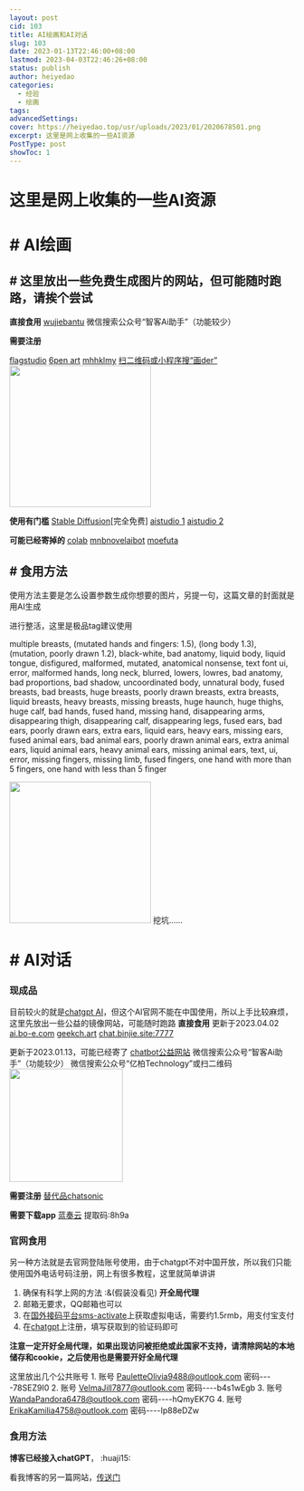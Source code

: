 ```yaml
---
layout: post
cid: 103
title: AI绘画和AI对话
slug: 103
date: 2023-01-13T22:46:00+08:00
lastmod: 2023-04-03T22:46:26+08:00
status: publish
author: heiyedao
categories: 
  - 经验
  - 绘画
tags: 
advancedSettings: 
cover: https://heiyedao.top/usr/uploads/2023/01/2020678501.png
excerpt: 这里是网上收集的一些AI资源
PostType: post
showToc: 1
---
```

# 这里是网上收集的一些AI资源

# # AI绘画

## # 这里放出一些免费生成图片的网站，但可能随时跑路，请挨个尝试

**直接食用**
[wujiebantu][1]
微信搜索公众号“智客Ai助手”（功能较少）

**需要注册**

[flagstudio][2]
[6pen art][3]
[mhhklmy][4]
[扫二维码或小程序搜“画der”][5]
<img src="https://heiyedao.top/usr/uploads/2023/01/1579163903.jpg" width="250" height="250"/>

**使用有门槛**
[Stable Diffusion][6][完全免费]
[aistudio 1][7]
[aistudio 2][8]

**可能已经寄掉的**
[colab][9]
[mnbnovelaibot][10]
[moefuta][11]

## # 食用方法

使用方法主要是怎么设置参数生成你想要的图片，另提一句，这篇文章的封面就是用AI生成
<div class="mdui-panel" mdui-panel>

  <div class="mdui-panel-item">
    <div class="mdui-panel-item-header">进行整活，这里是极品tag建议使用</div>
    <div class="mdui-panel-item-body">
      <p>multiple breasts, (mutated hands and fingers: 1.5), (long body 1.3), (mutation, poorly drawn 1.2), black-white, bad anatomy, liquid body, liquid tongue, disfigured, malformed, mutated, anatomical nonsense, text font ui, error, malformed hands, long neck, blurred, lowers, lowres, bad anatomy, bad proportions, bad shadow, uncoordinated body, unnatural body, fused breasts, bad breasts, huge breasts, poorly drawn breasts, extra breasts, liquid breasts, heavy breasts, missing breasts, huge haunch, huge thighs, huge calf, bad hands, fused hand, missing hand, disappearing arms, disappearing thigh, disappearing calf, disappearing legs, fused ears, bad ears, poorly drawn ears, extra ears, liquid ears, heavy ears, missing ears, fused animal ears, bad animal ears, poorly drawn animal ears, extra animal ears, liquid animal ears, heavy animal ears, missing animal ears, text, ui, error, missing fingers, missing limb, fused fingers, one hand with more than 5 fingers, one hand with less than 5 finger</p>
    </div>
  </div>
</div>

<img src="https://heiyedao.top/usr/uploads/2023/01/2020678501.png" width="" height="250"/>
挖坑……

# # AI对话

### 现成品

目前较火的就是[chatgpt AI][12]，但这个AI官网不能在中国使用，所以上手比较麻烦，这里先放出一些公益的镜像网站，可能随时跑路
**直接食用**
更新于2023.04.02
[ai.bo-e.com][13]
[geekch.art][14]
[chat.binjie.site:7777][15]

更新于2023.01.13，可能已经寄了
[chatbot公益网站][16]
微信搜索公众号“智客Ai助手”（功能较少）
微信搜索公众号“亿柏Technology”或扫二维码
<img src="https://heiyedao.top/usr/uploads/2023/01/2401138129.jpg" height="200"/>

**需要注册**
[替代品chatsonic][17]

**需要下载app**
[蓝奏云][18] 提取码:8h9a

### 官网食用
另一种方法就是去官网登陆账号使用，由于chatgpt不对中国开放，所以我们只能使用国外电话号码注册，网上有很多教程，这里就简单讲讲
1. 确保有科学上网的方法 :&(假装没看见) **开全局代理**
2. 邮箱无要求，QQ邮箱也可以
3. 在[国外接码平台sms-activate][19]上获取虚拟电话，需要约1.5rmb，用支付宝支付
4. 在[chatgpt][20]上注册，填写获取到的验证码即可

**注意一定开好全局代理，如果出现访问被拒绝或此国家不支持，请清除网站的本地储存和cookie，之后使用也是需要开好全局代理**

这里放出几个公共账号
    1. 账号 PauletteOlivia9488@outlook.com
    密码----78SEZ9I0
    2. 账号 VelmaJill7877@outlook.com
    密码----b4s1wEgb
    3. 账号 WandaPandora6478@outlook.com
    密码----hQmyEK7G
    4. 账号 ErikaKamilia4758@outlook.com
    密码----Ip88eDZw

### 食用方法

**博客已经接入chatGPT**， :huaji15:

看我博客的另一篇网站，[传送门][21]

  [1]: https://www.wujiebantu.com/ai
  [2]: http://flagstudio.baai.ac.cn/
  [3]: https://6pen.art/generate
  [4]: https://ai.mhhklmy.cn/
  [5]: https://heiyedao.top/usr/uploads/2023/01/1579163903.jpg
  [6]: https://huggingface.co/spaces/stabilityai/stable-diffusion
  [7]: https://aistudio.baidu.com/aistudio/projectdetail/4905623?contributionType=1
  [8]: https://aistudio.baidu.com/aistudio/projectdetail/4459390
  [9]: https://colab.research.google.com/drive/1zuK0u8UW8IKMEvVNz7lU34Qph_gS14XD
  [10]: https://t.me/mnbnovelaibot
  [11]: http://moefuta.com/
  [12]: https://openai.com/blog/chatgpt/
  [13]: https://ai.bo-e.com/
  [14]: https://geekch.art/
  [15]: https://chat.binjie.site:7777/
  [16]: http://101.132.169.133:1645/
  [17]: https://writesonic.com/chat
  [18]: https://wwp.lanzoup.com/i8GBN0m6m1mj
  [19]: https://sms-activate.org/getNumber
  [20]: https://openai.com/blog/chatgpt/
  [21]: https://heiyedao.top/351.html
